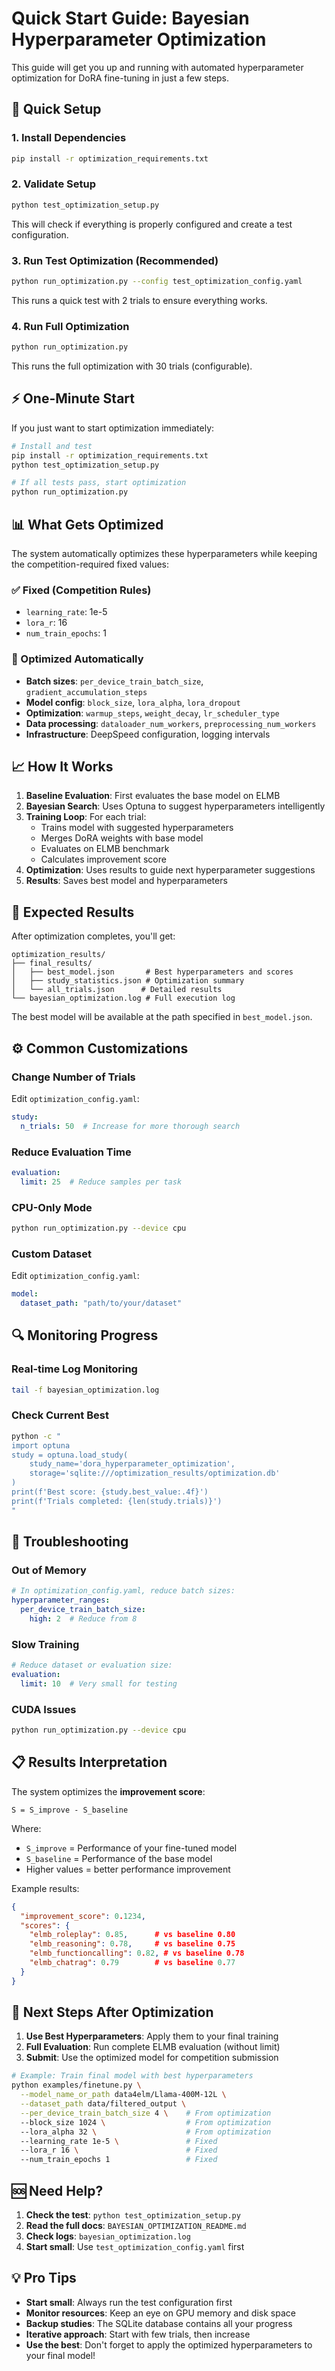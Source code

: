 # Quick Start Guide: Bayesian Hyperparameter Optimization

This guide will get you up and running with automated hyperparameter optimization for DoRA fine-tuning in just a few steps.

## 🚀 Quick Setup

### 1. Install Dependencies
```bash
pip install -r optimization_requirements.txt
```

### 2. Validate Setup
```bash
python test_optimization_setup.py
```
This will check if everything is properly configured and create a test configuration.

### 3. Run Test Optimization (Recommended)
```bash
python run_optimization.py --config test_optimization_config.yaml
```
This runs a quick test with 2 trials to ensure everything works.

### 4. Run Full Optimization
```bash
python run_optimization.py
```
This runs the full optimization with 30 trials (configurable).

## ⚡ One-Minute Start

If you just want to start optimization immediately:

```bash
# Install and test
pip install -r optimization_requirements.txt
python test_optimization_setup.py

# If all tests pass, start optimization
python run_optimization.py
```

## 📊 What Gets Optimized

The system automatically optimizes these hyperparameters while keeping the competition-required fixed values:

### ✅ Fixed (Competition Rules)
- `learning_rate`: 1e-5
- `lora_r`: 16  
- `num_train_epochs`: 1

### 🔧 Optimized Automatically
- **Batch sizes**: `per_device_train_batch_size`, `gradient_accumulation_steps`
- **Model config**: `block_size`, `lora_alpha`, `lora_dropout`
- **Optimization**: `warmup_steps`, `weight_decay`, `lr_scheduler_type`
- **Data processing**: `dataloader_num_workers`, `preprocessing_num_workers`
- **Infrastructure**: DeepSpeed configuration, logging intervals

## 📈 How It Works

1. **Baseline Evaluation**: First evaluates the base model on ELMB
2. **Bayesian Search**: Uses Optuna to suggest hyperparameters intelligently
3. **Training Loop**: For each trial:
   - Trains model with suggested hyperparameters
   - Merges DoRA weights with base model
   - Evaluates on ELMB benchmark
   - Calculates improvement score
4. **Optimization**: Uses results to guide next hyperparameter suggestions
5. **Results**: Saves best model and hyperparameters

## 🎯 Expected Results

After optimization completes, you'll get:

```
optimization_results/
├── final_results/
│   ├── best_model.json       # Best hyperparameters and scores
│   ├── study_statistics.json # Optimization summary
│   └── all_trials.json      # Detailed results
└── bayesian_optimization.log # Full execution log
```

The best model will be available at the path specified in `best_model.json`.

## ⚙️ Common Customizations

### Change Number of Trials
Edit `optimization_config.yaml`:
```yaml
study:
  n_trials: 50  # Increase for more thorough search
```

### Reduce Evaluation Time
```yaml
evaluation:
  limit: 25  # Reduce samples per task
```

### CPU-Only Mode
```bash
python run_optimization.py --device cpu
```

### Custom Dataset
Edit `optimization_config.yaml`:
```yaml
model:
  dataset_path: "path/to/your/dataset"
```

## 🔍 Monitoring Progress

### Real-time Log Monitoring
```bash
tail -f bayesian_optimization.log
```

### Check Current Best
```bash
python -c "
import optuna
study = optuna.load_study(
    study_name='dora_hyperparameter_optimization',
    storage='sqlite:///optimization_results/optimization.db'
)
print(f'Best score: {study.best_value:.4f}')
print(f'Trials completed: {len(study.trials)}')
"
```

## 🚨 Troubleshooting

### Out of Memory
```yaml
# In optimization_config.yaml, reduce batch sizes:
hyperparameter_ranges:
  per_device_train_batch_size:
    high: 2  # Reduce from 8
```

### Slow Training
```yaml
# Reduce dataset or evaluation size:
evaluation:
  limit: 10  # Very small for testing
```

### CUDA Issues
```bash
python run_optimization.py --device cpu
```

## 📋 Results Interpretation

The system optimizes the **improvement score**:
```
S = S_improve - S_baseline
```

Where:
- `S_improve` = Performance of your fine-tuned model
- `S_baseline` = Performance of the base model
- Higher values = better performance improvement

Example results:
```json
{
  "improvement_score": 0.1234,
  "scores": {
    "elmb_roleplay": 0.85,      # vs baseline 0.80
    "elmb_reasoning": 0.78,     # vs baseline 0.75
    "elmb_functioncalling": 0.82, # vs baseline 0.78
    "elmb_chatrag": 0.79        # vs baseline 0.77
  }
}
```

## 🎯 Next Steps After Optimization

1. **Use Best Hyperparameters**: Apply them to your final training
2. **Full Evaluation**: Run complete ELMB evaluation (without limit)
3. **Submit**: Use the optimized model for competition submission

```bash
# Example: Train final model with best hyperparameters
python examples/finetune.py \
  --model_name_or_path data4elm/Llama-400M-12L \
  --dataset_path data/filtered_output \
  --per_device_train_batch_size 4 \    # From optimization
  --block_size 1024 \                  # From optimization
  --lora_alpha 32 \                    # From optimization
  --learning_rate 1e-5 \               # Fixed
  --lora_r 16 \                        # Fixed
  --num_train_epochs 1                 # Fixed
```

## 🆘 Need Help?

1. **Check the test**: `python test_optimization_setup.py`
2. **Read the full docs**: `BAYESIAN_OPTIMIZATION_README.md`
3. **Check logs**: `bayesian_optimization.log`
4. **Start small**: Use `test_optimization_config.yaml` first

## 💡 Pro Tips

- **Start small**: Always run the test configuration first
- **Monitor resources**: Keep an eye on GPU memory and disk space
- **Backup studies**: The SQLite database contains all your progress
- **Iterative approach**: Start with few trials, then increase
- **Use the best**: Don't forget to apply the optimized hyperparameters to your final model! 